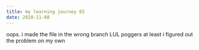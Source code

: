 ```yaml
---
title: my learning journey 02
date: 2020-11-08
---
```


oops. i made the file in the wrong branch LUL
poggers at least i figured out the problem on my own
